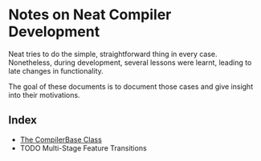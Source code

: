# Notes on Neat Compiler Development

Neat tries to do the simple, straightforward thing in every case.
Nonetheless, during development, several lessons were learnt,
leading to late changes in functionality.

The goal of these documents is to document those cases
and give insight into their motivations.

## Index

- [The CompilerBase Class](./compilerbase.md)
- TODO Multi-Stage Feature Transitions
